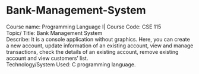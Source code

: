 # Bank-Management-System
Course name: Programming Language I| Course Code: CSE 115  
Topic/ Title: Bank Management System  
Describe: It is a console application without graphics. Here, you can create a new account, update
information of an existing account, view and manage transactions, check the details of an existing
account, remove existing account and view customers’ list.  
Technology/System Used: C programming language.  

